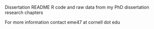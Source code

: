Dissertation README
R code and raw data from my PhD dissertation research chapters



For more information contact eme47 at cornell dot edu
